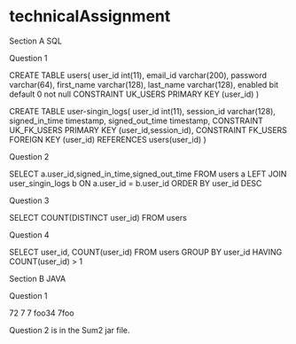 # technicalAssignment
Section A SQL

Question 1

CREATE TABLE users(
user_id  int(11),
email_id  varchar(200),
password  varchar(64),
first_name  varchar(128),
last_name  varchar(128),
enabled  bit default 0 not null
CONSTRAINT UK_USERS PRIMARY KEY (user_id)
)


CREATE TABLE user-singin_logs(
user_id  int(11),
session_id varchar(128),
signed_in_time  timestamp,
signed_out_time  timestamp,
CONSTRAINT UK_FK_USERS PRIMARY KEY (user_id,session_id),
CONSTRAINT FK_USERS FOREIGN KEY (user_id) REFERENCES users(user_id)
)


Question 2

SELECT a.user_id,signed_in_time,signed_out_time
FROM users a 
LEFT JOIN user_singin_logs b
ON a.user_id = b.user_id 
ORDER BY user_id DESC


Question 3

SELECT COUNT(DISTINCT user_id) 
FROM users


Question 4

SELECT user_id, COUNT(user_id)
FROM users
GROUP BY user_id
HAVING COUNT(user_id) > 1

Section B JAVA

Question 1 

 72 7 7 foo34 7foo
 
Question 2 is in the Sum2 jar file.
